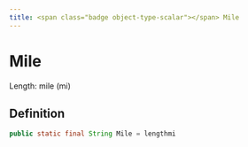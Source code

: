 ```yaml
---
title: <span class="badge object-type-scalar"></span> Mile
---
```

# <span class="badge object-type-scalar"></span> Mile

Length: mile (mi)

## Definition

```java
public static final String Mile = lengthmi
```
